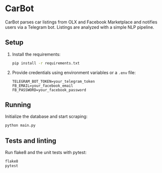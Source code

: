 # CarBot

CarBot parses car listings from OLX and Facebook Marketplace and notifies users via a Telegram bot. Listings are analyzed with a simple NLP pipeline.

## Setup

1. Install the requirements:
   ```bash
   pip install -r requirements.txt
   ```
2. Provide credentials using environment variables or a `.env` file:
   ```
   TELEGRAM_BOT_TOKEN=your_telegram_token
   FB_EMAIL=your_facebook_email
   FB_PASSWORD=your_facebook_password
   ```

## Running

Initialize the database and start scraping:

```bash
python main.py
```

## Tests and linting

Run flake8 and the unit tests with pytest:

```bash
flake8
pytest
```
